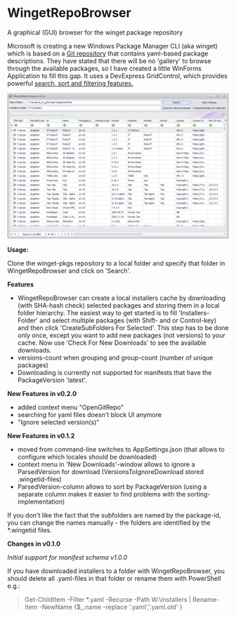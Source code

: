 # WingetRepoBrowser
A graphical (GUI) browser for the winget package repository

Microsoft is creating a new Windows Package Manager CLI (aka winget) which is based on a [Git repository](https://github.com/microsoft/winget-pkgs) that contains yaml-based package descriptions. They have stated that there will be no 'gallery' to browse through the available packages, so I have created a little WinForms Application to fill this gap. It uses a DevExpress GridControl, which provides powerful [search, sort and filtering features.](https://docs.devexpress.com/WindowsForms/833/controls-and-libraries/data-grid/end-user-capabilities)

![ApplicationScreenshot](/screenshot.png)

**Usage:**

Clone the winget-pkgs repository to a local folder and specify that folder in WingetRepoBrowser and click on 'Search'.

**Features**

- WingetRepoBrowser can create a local installers cache by downloading (with SHA-hash check) selected packages and storing them in a local folder hierarchy. The easiest way to get started is to fill 'Installers-Folder' and select multiple packages (with Shift- and or Control-key) and then click 'CreateSubFolders For Selected'. This step has to be done only once, except you want to add new packages (not versions) to your cache. Now use 'Check For New Downloads' to see the available downloads.
- versions-count when grouping and group-count (number of unique packages)
- Downloading is currently not supported for manifests that have the PackageVersion 'latest'.

**New Features in v0.2.0**
- added context menu "OpenGitRepo"
- searching for yaml files doesn't block UI anymore
- "Ignore selected version(s)"

**New Features in v0.1.2**

- moved from command-line switches to AppSettings.json (that allows to configure which locales should be downloaded)
- context menu in 'New Downloads'-window allows to ignore a ParsedVersion for download (VersionsToIgnoreDownload stored .wingetid-files)
- ParsedVersion-column allows to sort by PackageVersion (using a separate column makes it easier to find problems with the sorting-implementation)


If you don't like the fact that the subfolders are named by the package-id, you can change the names manually - the folders are identified by the *.wingetid files.

**Changes in v0.1.0**

*Initial support for manifest schema v1.0.0*

If you have downloaded installers to a folder with WingetRepoBrowser, you should delete all .yaml-files in that folder or rename them with PowerShell e.g.:

>Get-ChildItem -Filter *.yaml -Recurse -Path W:\installers | Rename-Item -NewName {$_.name -replace '.yaml','.yaml.old' }
